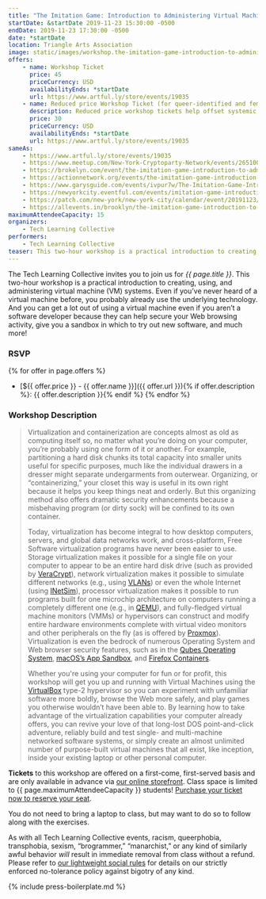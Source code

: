 ```yaml
---
title: "The Imitation Game: Introduction to Administering Virtual Machine Systems"
startDate: &startDate 2019-11-23 15:30:00 -0500
endDate: 2019-11-23 17:30:00 -0500
date: *startDate
location: Triangle Arts Association
image: static/images/workshop.the-imitation-game-introduction-to-administering-virtual-machine-systems.rectangle.png
offers:
    - name: Workshop Ticket
      price: 45
      priceCurrency: USD
      availabilityEnds: *startDate
      url: https://www.artful.ly/store/events/19035
    - name: Reduced price Workshop Ticket (for queer-identified and femme people)
      description: Reduced price workshop tickets help offset systemic biases prevalent in society and in the technology sector especially.
      price: 30
      priceCurrency: USD
      availabilityEnds: *startDate
      url: https://www.artful.ly/store/events/19035
sameAs:
    - https://www.artful.ly/store/events/19035
    - https://www.meetup.com/New-York-Cryptoparty-Network/events/265100104/
    - https://brokelyn.com/event/the-imitation-game-introduction-to-administering-virtual-machine-systems/
    - https://actionnetwork.org/events/the-imitation-game-introduction-to-administering-virtual-machine-systems
    - https://www.garysguide.com/events/ivpur7w/The-Imitation-Game-Intro-to-Administering-Virtual-Machine-Systems
    - https://newyorkcity.eventful.com/events/imitation-game-introduction-administering-virtual-/E0-001-131216652-0
    - https://patch.com/new-york/new-york-city/calendar/event/20191123/660872/the-imitation-game-introduction-to-administering-virtual-machine
    - https://allevents.in/brooklyn/the-imitation-game-introduction-to-administering-virtual-machine-systems/80003225363232
maximumAttendeeCapacity: 15
organizers:
    - Tech Learning Collective
performers:
    - Tech Learning Collective
teaser: This two-hour workshop is a practical introduction to creating, using, and administering virtual machine (VM) systems. Even if you&rsquo;ve never heard of a virtual machine before, you probably already use the underlying technology. And you can get a lot out of using a virtual machine even if you aren&rsquo;t a software developer because they can help secure your Web browsing activity, give you a sandbox in which to try out new software, and much more!
---
```


The Tech Learning Collective invites you to join us for *{{ page.title }}*. This two-hour workshop is a practical introduction to creating, using, and administering virtual machine (VM) systems. Even if you&rsquo;ve never heard of a virtual machine before, you probably already use the underlying technology. And you can get a lot out of using a virtual machine even if you aren&rsquo;t a software developer because they can help secure your Web browsing activity, give you a sandbox in which to try out new software, and much more!

### RSVP

{% for offer in page.offers %}
* [${{ offer.price }} - {{ offer.name }}]({{ offer.url }}){% if offer.description %}: {{ offer.description }}{% endif %}
{% endfor %}

### Workshop Description

> Virtualization and containerization are concepts almost as old as computing itself so, no matter what you&rsquo;re doing on your computer, you&rsquo;re probably using one form of it or another. For example, partitioning a hard disk chunks its total capacity into smaller units useful for specific purposes, much like the individual drawers in a dresser might separate undergarments from outerwear. Organizing, or &ldquo;containerizing,&rdquo; your closet this way is useful in its own right because it helps you keep things neat and orderly. But this organizing method also offers dramatic security enhancements because a misbehaving program (or dirty sock) will be confined to its own container.
>
> Today, virtualization has become integral to how desktop computers, servers, and global data networks work, and cross-platform, Free Software virtualization programs have never been easier to use. Storage virtualization makes it possible for a single file on your computer to appear to be an entire hard disk drive (such as provided by [VeraCrypt](https://www.veracrypt.fr/)), network virtualization makes it possible to simulate different networks (e.g., using [VLANs](https://en.wikipedia.org/wiki/Virtual_LAN)) or even the whole Internet (using [INetSim](https://www.inetsim.org/)), processor virtualization makes it possible to run programs built for one microchip architecture on computers running a completely different one (e.g., in [QEMU](https://www.qemu.org/)), and fully-fledged virtual machine monitors (VMMs) or hypervisors can construct and modify entire hardware environments complete with virtual video monitors and other peripherals on the fly (as is offered by [Proxmox](https://www.proxmox.com/)). Virtualization is even the bedrock of numerous Operating System and Web browser security features, such as in the [Qubes Operating System](https://www.qubes-os.org/), [macOS&rsquo;s App Sandbox](https://developer.apple.com/library/archive/documentation/Security/Conceptual/AppSandboxDesignGuide/AboutAppSandbox/AboutAppSandbox.html), and [Firefox Containers](https://support.mozilla.org/kb/containers).
>
> Whether you're using your computer for fun or for profit, this workshop will get you up and running with Virtual Machines using the [VirtualBox](https://virtualbox.org/) type-2 hypervisor so you can experiment with unfamiliar software more boldly, browse the Web more safely, and play games you otherwise wouldn&rsquo;t have been able to. By learning how to take advantage of the virtualization capabilities your computer already offers, you can revive your love of that long-lost DOS point-and-click adventure, reliably build and test single- and multi-machine networked software systems, or simply create an almost unlimited number of purpose-built virtual machines that all exist, like inception, inside your existing laptop or other personal computer.

**Tickets** to this workshop are offered on a first-come, first-served basis and are only available in advance via [our online storefront](https://www.artful.ly/store/events/19035). Class space is limited to {{ page.maximumAttendeeCapacity }} students! [Purchase your ticket now to reserve your seat](https://www.artful.ly/store/events/19035).

You do not need to bring a laptop to class, but may want to do so to follow along with the exercises.

As with all Tech Learning Collective events, racism, queerphobia, transphobia, sexism, &ldquo;brogrammer,&rdquo; &ldquo;manarchist,&rdquo; or any kind of similarly awful behavior *will* result in immediate removal from class without a refund. Please refer to [our lightweight social rules](https://github.com/AnarchoTechNYC/meta/wiki/Social-rules) for details on our strictly enforced no-tolerance policy against bigotry of any kind.

{% include press-boilerplate.md %}
